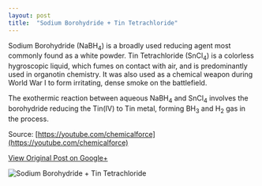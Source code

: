 ```yaml
---
layout: post
title:  "Sodium Borohydride + Tin Tetrachloride"
---
```


Sodium Borohydride (NaBH<sub>4</sub>) is a broadly used reducing agent most commonly found as a white powder. Tin Tetrachloride (SnCl<sub>4</sub>) is a colorless hygroscopic liquid, which fumes on contact with air, and is predominantly used in organotin chemistry. It was also used as a chemical weapon during World War I to form irritating, dense smoke on the battlefield.

The exothermic reaction between aqueous NaBH<sub>4</sub> and SnCl<sub>4</sub> involves the borohydride reducing the Tin(IV) to Tin metal, forming BH<sub>3</sub> and H<sub>2</sub> gas in the process.

Source: [https://youtube.com/chemicalforce](https://youtube.com/chemicalforce)

[View Original Post on Google+](https://plus.google.com/+ColinSullender/posts/ZmYyHWhWbzt)

![Sodium Borohydride + Tin Tetrachloride](/assets/img/2018-03-17-Sodium-Borohydride.gif)
